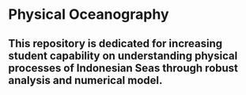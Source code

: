 # Physical Oceanography

## This repository is dedicated for increasing student capability on understanding physical processes of Indonesian Seas through robust analysis and numerical model.

